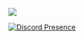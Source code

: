 ![](https://komarev.com/ghpvc/?username=Canzade&color=dc143c)


[![Discord Presence](https://lanyard-profile-readme.vercel.app/api/885194342229213184)](https://discord.com/users/885194342229213184)
